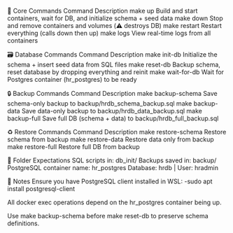 🚀 Core Commands
Command	Description
make up	Build and start containers, wait for DB, and initialize schema + seed data
make down	Stop and remove containers and volumes (⚠️ destroys DB)
make restart	Restart everything (calls down then up)
make logs	View real-time logs from all containers


🗃️ Database Commands
Command	Description
make init-db	Initialize the schema + insert seed data from SQL files
make reset-db	Backup schema, reset database by dropping everything and reinit
make wait-for-db	Wait for Postgres container (hr_postgres) to be ready


🔒 Backup Commands
Command	Description
make backup-schema	Save schema-only backup to backup/hrdb_schema_backup.sql
make backup-data	Save data-only backup to backup/hrdb_data_backup.sql
make backup-full	Save full DB (schema + data) to backup/hrdb_full_backup.sql


♻️ Restore Commands
Command	Description
make restore-schema	Restore schema from backup
make restore-data	Restore data only from backup
make restore-full	Restore full DB from backup


📁 Folder Expectations
SQL scripts in: db_init/
Backups saved in: backup/
PostgreSQL container name: hr_postgres
Database: hrdb | User: hradmin


📝 Notes
Ensure you have PostgreSQL client installed in WSL:
-sudo apt install postgresql-client

All docker exec operations depend on the hr_postgres container being up.

Use make backup-schema before make reset-db to preserve schema definitions.

